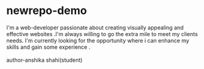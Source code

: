 # newrepo-demo
I'm a web-developer passionate about creating visually appealing and effective websites .I'm always willing to go the extra mile to meet my clients needs. I'm currently looking for the opportunity where i can enhance my skills and  gain some experience .  
<br>
author-anshika shahi(student)
<br>
